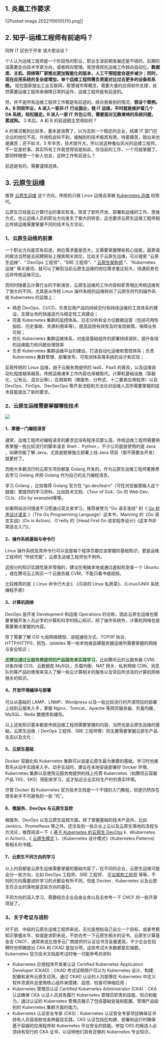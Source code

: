 ## 1. 炎凰工作要求
![[Pasted image 20221106105110.png]]

## 2. 知乎-运维工程师有前途吗？

同样 IT 区别于开发 请大佬谈谈？

个人认为运维工程师是一个阶段性的职业，职业生涯前期发展还是不错的，后期的话需要走向技术专家方向，或者转向管理。我觉得现在运维工作趋向自动化。**数据库、主机、网络等厂家推出更加智能化的版本，人工干预程度会逐步减少；同时，现在应用系统的复杂度增加，单个运维工程师需负责面对比过去更多的设备和系统。** 现在国家提出工业互联网，智慧城市等概念，需要大量的应用软件支撑，自然需要运维工程师来保障日常的运作，运维工程师是有前途的。

但，并不是所有运维工程师工作都是有前途的。结合我看到的情况，**假设个案例。A，B 同校毕业，A 进入一家非 IT 行业国企，做 IT 运维，平时就是维护着几个 OA 系统，轻松稳定。B 进入一家 IT 外包公司，需要面对无数难啃的系统问题，累成狗。** 3 年后，A 和 B 的前途题主觉得如何？

A 的情况看到比较多，基本是浪费了，以为去到一个稳定的企业，结果 IT 部门在企业的地位不高，升岗机会轮不到，接触到的技术极其有限，待着痛苦，跳出来也是痛苦；还不如 B，3 年辛苦，技术提升大。所以说这种看似风光的运维工程师，不一定是好事。其实所有工作我觉得皆是如此，你当前的工作，一个月就掌握了，那同样随便一个新人也会，这种工作有前途么？

前途是有的，需要谨慎选择。

## 3. 云原生运维

推荐 [云原生运维](https://www.zhihu.com/search?q=云原生运维&search_source=Entity&hybrid_search_source=Entity&hybrid_search_extra={"sourceType":"answer","sourceId":2357795502}) 这个方向，传统的只做 Linux 运维会渐被 [Kubernetes 运维](https://www.zhihu.com/search?q=Kubernetes运维&search_source=Entity&hybrid_search_source=Entity&hybrid_search_extra={"sourceType":"answer","sourceId":2357795502}) 给取代。

云原生已经是云计算行业的事实标准，改变了软件开发、部署和运维的工作、思维方式，也让运维人员的职业方向发生了极大的转变，这也要求云原生运维工程师相比传统运维需要掌握不同的技术与方法论。

### 1、云原生运维的前景

一个职业方向是否有前途，岗位需求量是否大，又需要掌握哪些核心技能，最靠谱的做法当然是去招聘网站上搜索相关岗位，比如关于云原生运维，可以搜索 “云原生运维”、“ DevOps 工程师”、“SRE 工程师”、“ [云原生架构师](https://www.zhihu.com/search?q=云原生架构师&search_source=Entity&hybrid_search_source=Entity&hybrid_search_extra={"sourceType":"answer","sourceId":2357795502}) ”、“Kubernetes 运维” 等关键词，就可以了解到当前云原生运维的岗位需求量比较大，待遇前景也远非传统运维可比。

而同时随着云计算行业的不断演变，云原生运维的工作内容和职责相比传统运维有了很大的不同，尤其是从传统 Linux 操作系统的运维转向了云原生时代的操作系统 Kubernetes 的运维上：

- 熟悉 DevOps、CI/CD，负责应用产品的持续交付和持续运维的工具体系的建设，支撑业务的快速迭代与稳定性工具建设；
- 完善 Kubernetes 集群的监控体系、日志分析和全方位数据运营（包括可用性指标、历史事故、资源利用率等），提高监控有效性及时发现故障，保障业务可用；
- 优化 Kubernetes 集群运维体系，对底层基础组件的部署持续调优，提升各线的运维能力和问题处理效率
- 负责 Kubernetes 集群运维平台的建设，打造自动化运维和管控体系；负责 Kubernetes 集群管理、部署发布、可观测体系等系统的设计和实现；

反观传统的 Linux 运维，由于云服务商提供的 IaaS、PaaS 的普及，以及运维自动化程度越来越高，传统运维诸多工作内容也渐被取代。计算机基础设施（容器化、公有云、混合云等），应用架构（微服务、分布式、十二要素应用程序）以及 DevOps、FinOps、DevSecOps 等开发流程和方法论对运维人员所需要掌握的技术技能提出了新的要求。

### 2、云原生运维需要掌握哪些技术

![](https://pica.zhimg.com/v2-927e3169c52b46b7068f3682e32984b6_r.jpg?source=1940ef5c)

#### 1、掌握一门编程语言

通常，运维工程师对编程语言的要求远没有程序员那么高，传统运维工程师需要熟练掌握一些比较流行的脚本语言 Shell 、Python 。不少公司底层使用的是 Java ，如果你能了解 Java，尤其是能够独立部署上线 Java 项目（倒不需要会开发）就更好了。

而绝大多数流行的云原生项目都是 Golang 开发的，作为云原生运维工程师更推荐去学习 Golang 并把 Golang 作为自己的主力编程语言。

学习 Golang ，比较推荐 Golang 官方在 “go.dev/learn”（可在浏览器里输入这个链接）里提供的学习资料，比如技术文档、《Tour of Go》、Go 的 Web Dev、CLIs、《Go by example》等等。

如果网站访问慢或不习惯通过英文来学习，推荐被誉为 “Go 语言圣经” 的《 [Go 程序设计语言](https://www.zhihu.com/search?q=Go程序设计语言&search_source=Entity&hybrid_search_source=Entity&hybrid_search_extra={"sourceType":"answer","sourceId":2357795502}) 》（The Go Programming Language）这本书，Manning 的《Go 语言实战》(Go in Action)、O'reilly 的《Head First Go 语言程序设计》(这本书非常适合入门)。

#### 2、操作系统基础与命令行

Linux 操作系统及其命令行可以说是每个程序员都应该掌握的基础知识，更是运维工程师的 “传统艺能”，云原生运维工程师也不例外。

这部分的知识实践性是非常强的，建议在电脑本地或通过虚拟机安装一个 Ubuntu ，或在腾讯云上购买一个云服务器 CVM，不能只看书或视频。

比较推荐的是《 Linux 命令行大全》、《鸟哥的 Linux 私房菜》、《Linux/UNIX 系统编程手册》

#### 3、计算机网络

DevOps 是开发 Development 和运维 Operations 的合称，因此云原生运维也需要掌握开发人员必学的计算机科学的核心知识，除了操作系统外，计算机网络也是需要重点掌握的内容。

除了需要了解 OSI 七层网络模型、进程通信方式、TCP/IP 协议、HTTP/HTTPS、抓包、iptables 等一些本地或自建服务器运维所需要掌握的网络与安全知识；

<mark style="background: #BBFABBA6;">还建议通过云服务商提供的产品服务来实践学习</mark>，比如腾讯云的云服务器 CVM、对象存储 COS、云数据库 MySQL、负载均衡、NAT 网关、私有网络 CDN、消息队列等产品的使用来深入了解一些云计算相关的服务以及背后所涉及的计算机网络相关的知识。

#### 4、开发环境编译与部署

可以从基础的 LAMP、LNMP、Wordpress 以及一些比较流行的开源项目的部署上线到云服务入手，掌握 Nginx、Tomcat、Apache 等网页服务器、负载均衡，MySQL、Redis 数据库和缓存。

以上这些知识基本都是传统运维工程师需要掌握的内容，当然也是云原生运维的基础，云原生运维（ DevOps 工程师、SRE 工程师等）则主要需要掌握云原生产品生态以及文化：

#### 5、云原生基础

Docker 容器化和 Kubernetes 集群可以说是云原生最为重要的基础，学习时也推荐先从动手实践来入手。动手实战时，建议在本地安装部署好 Docker 环境、Kubernetes 集群以及使用云服务商提供的线上托管 Kubernetes（如腾讯云容器产品 TKE、EKS）搭配来学习，这才贴近企业实际生产时的真实环境。

尽管 Docker 和 Kubernetes 官方技术文档是一个不错的入门教程，但是仍然存在很多新手不可避免的一些 “坑”。

#### 6、微服务、DevOps 与云原生监控

微服务、DevOps 以及云原生监控方面，除了掌握基础的技术产品外，比如 Jenkins、Prometheus 等之外，还涉及到一些企业上云以及云原生落地的流程与方法论，推荐阅读一下《 [基于 Kubernetes 的云原生 DevOps](https://www.zhihu.com/search?q=基于Kubernetes的云原生DevOps&search_source=Entity&hybrid_search_source=Entity&hybrid_search_extra={"sourceType":"answer","sourceId":2357795502}) 》、《Kubernetes in Action》、《 [云原生模式](https://www.zhihu.com/search?q=云原生模式&search_source=Entity&hybrid_search_source=Entity&hybrid_search_extra={"sourceType":"answer","sourceId":2357795502}) 》、《Kubernetes 设计模式》(Kubernetes Patterns) 等相关的书籍。

#### 7、云原生不同方向的学习

以上内容都是云原生运维需要掌握的基础内容了，在不同的企业，云原生运维可能会分一些方向，比如 DevOps 工程师、SRE 工程师、 [平台架构工程师](https://www.zhihu.com/search?q=平台架构工程师&search_source=Entity&hybrid_search_source=Entity&hybrid_search_extra={"sourceType":"answer","sourceId":2357795502}) 等等，不同的方向需要进阶学习的点都会有所不同，但是 Docker、Kubernetes 以及云原生在企业的落地是这些方向的基石。

不同方向的深入学习，需要结合企业自身业务以及去参考一下 CNCF 的一些开源项目了。

### 3、关于考证与进阶

对于初、中级的云原生运维工程师来说，无论是想给自己设立一个目标，或者考察知识掌握水平，抑或是求职来说，不妨去考一下云原生相关的证书。云原生计算基金会 CNCF，通常来说比很多云厂商提供的认证证书含金量更高，不少企业在招聘时也明确提出 CKA 和 CKAD 是加分项。这些考试大多数都是实操题，Kubernetes 官方技术文档是考试时唯一可能参考的资料

- Kubernetes 应用程序开发者认证 Certified Kubernetes Application Developer (CKAD)：CKAD 考试证明用户可以为 Kubernetes 设计、构建、配置和发布云原生应用。通过 CKAD 认证的人员能够在 Kubernetes 中定义软件资源并且使用核心组件来搭建、监控、检查可伸缩应用；
- Kubernetes 管理员认证 Certified Kubernetes Administrator (CKA)：CKA 认证确保 CKA 认证人员具有履行 Kubernetes 管理员职责的技能、知识和能力。通过认证的 Kubernetes 管理员展示了包括基础安装和配置、管理产品级别的 Kubernetes 集群方面的能力。
- Kubernetes 认证安全专家 (CKS)：Kubernetes 认证安全专家项目确保证书持有人员容易胜任各种最佳实践。CKS 认证包括在构建、部署和运行时确保基于容器的应用程序和 Kubernetes 平台安全的技能。参加 CKS 的候选人必须持有现行的 CKA 证书，以证明他们具有足够的 Kubernetes 专业知识。
